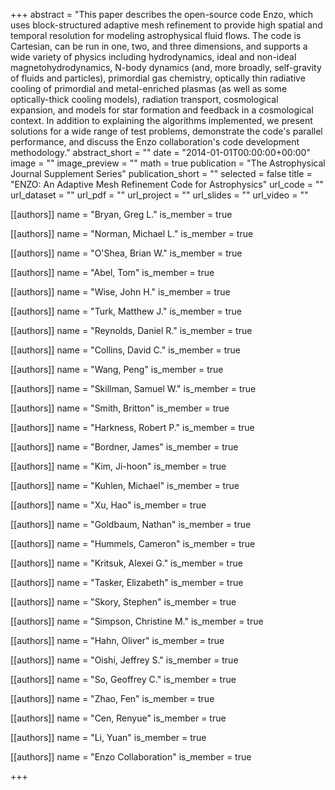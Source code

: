 +++
abstract = "This paper describes the open-source code Enzo, which uses block-structured adaptive mesh refinement to provide high spatial and temporal resolution for modeling astrophysical fluid flows. The code is Cartesian, can be run in one, two, and three dimensions, and supports a wide variety of physics including hydrodynamics, ideal and non-ideal magnetohydrodynamics, N-body dynamics (and, more broadly, self-gravity of fluids and particles), primordial gas chemistry, optically thin radiative cooling of primordial and metal-enriched plasmas (as well as some optically-thick cooling models), radiation transport, cosmological expansion, and models for star formation and feedback in a cosmological context. In addition to explaining the algorithms implemented, we present solutions for a wide range of test problems, demonstrate the code's parallel performance, and discuss the Enzo collaboration's code development methodology."
abstract_short = ""
date = "2014-01-01T00:00:00+00:00"
image = ""
image_preview = ""
math = true
publication = "The Astrophysical Journal Supplement Series"
publication_short = ""
selected = false
title = "ENZO: An Adaptive Mesh Refinement Code for Astrophysics"
url_code = ""
url_dataset = ""
url_pdf = ""
url_project = ""
url_slides = ""
url_video = ""



[[authors]]
    name = "Bryan, Greg L."
    is_member = true


[[authors]]
    name = "Norman, Michael L."
    is_member = true


[[authors]]
    name = "O'Shea, Brian W."
    is_member = true


[[authors]]
    name = "Abel, Tom"
    is_member = true


[[authors]]
    name = "Wise, John H."
    is_member = true


[[authors]]
    name = "Turk, Matthew J."
    is_member = true


[[authors]]
    name = "Reynolds, Daniel R."
    is_member = true


[[authors]]
    name = "Collins, David C."
    is_member = true


[[authors]]
    name = "Wang, Peng"
    is_member = true


[[authors]]
    name = "Skillman, Samuel W."
    is_member = true


[[authors]]
    name = "Smith, Britton"
    is_member = true


[[authors]]
    name = "Harkness, Robert P."
    is_member = true


[[authors]]
    name = "Bordner, James"
    is_member = true


[[authors]]
    name = "Kim, Ji-hoon"
    is_member = true


[[authors]]
    name = "Kuhlen, Michael"
    is_member = true


[[authors]]
    name = "Xu, Hao"
    is_member = true


[[authors]]
    name = "Goldbaum, Nathan"
    is_member = true


[[authors]]
    name = "Hummels, Cameron"
    is_member = true


[[authors]]
    name = "Kritsuk, Alexei G."
    is_member = true


[[authors]]
    name = "Tasker, Elizabeth"
    is_member = true


[[authors]]
    name = "Skory, Stephen"
    is_member = true


[[authors]]
    name = "Simpson, Christine M."
    is_member = true


[[authors]]
    name = "Hahn, Oliver"
    is_member = true


[[authors]]
    name = "Oishi, Jeffrey S."
    is_member = true


[[authors]]
    name = "So, Geoffrey C."
    is_member = true


[[authors]]
    name = "Zhao, Fen"
    is_member = true


[[authors]]
    name = "Cen, Renyue"
    is_member = true


[[authors]]
    name = "Li, Yuan"
    is_member = true


[[authors]]
    name = "Enzo Collaboration"
    is_member = true

+++
 